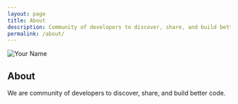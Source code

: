 ```yaml
---
layout: page
title: About
description: Community of developers to discover, share, and build better code.
permalink: /about/
---
```


<img itemprop="image" class="img-rounded" src="https://yugn27.github.io/assets/img/Admin.jpg" alt="Your Name">

## About

We are community of developers to discover, share, and build better code.
